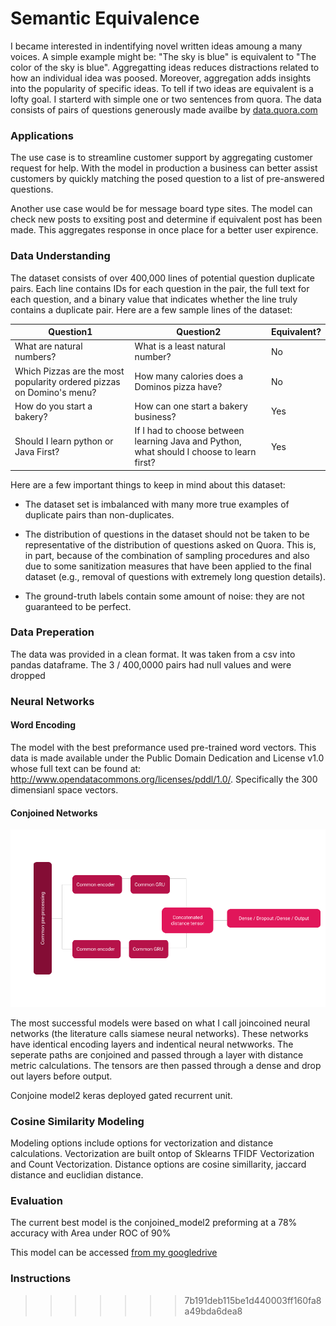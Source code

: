 
# Semantic Equivalence 

I became interested in indentifying novel written ideas amoung a many voices. A simple example might be: "The sky is blue" is equivalent to "The color of the sky is blue". Aggregatting ideas reduces distractions related to how an individual idea was poosed. Moreover, aggregation adds insights into the popularity of specific ideas. To tell if two ideas are equivalent is a lofty goal. I starterd with simple one or two sentences from quora. The data consists of pairs of questions generously made availbe by [data.quora.com](https://www.quora.com/q/quoradata/First-Quora-Dataset-Release-Question-Pairs)

### Applications

The use case is to streamline customer support by aggregating customer request for help. With the model in production a  business can better assist customers by quickly matching the posed question to a list of pre-answered questions. 

Another use case would be for message board type sites. The model can check new posts to exsiting post and determine if equivalent post has been made. This aggregates response in once place for a better user expirence.

### Data Understanding

The dataset consists of over 400,000 lines of potential question duplicate pairs. Each line contains IDs for each question in the pair, the full text for each question, and a binary value that indicates whether the line truly contains a duplicate pair. Here are a few sample lines of the dataset:

| Question1 | Question2 | Equivalent?
|----------|----------|----------|
|What are natural numbers?  | What is a least natural number? | No
|Which Pizzas are the most popularity ordered pizzas on Domino's menu? | How many calories does a Dominos pizza have? | No
|How do you start a bakery? | How can one start a bakery business? | Yes
|Should I learn python or Java First? | If I had to choose between learning Java and Python, what should I choose to learn first? | Yes


Here are a few important things to keep in mind about this dataset:

- The dataset set is imbalanced with many more true examples of duplicate pairs than non-duplicates.

- The distribution of questions in the dataset should not be taken to be representative of the distribution of questions asked on Quora. This is, in part, because of the combination of sampling procedures and also due to some sanitization measures that have been applied to the final dataset (e.g., removal of questions with extremely long question details).

- The ground-truth labels contain some amount of noise: they are not guaranteed to be perfect.

### Data Preperation

The data was provided in a clean format. It was taken from a csv into pandas dataframe. The 3 / 400,0000 pairs had null values and were dropped


### Neural Networks

#### Word Encoding

The model with the best preformance used pre-trained word vectors. This data is made available under the Public Domain Dedication and License v1.0 whose full text can be found at: http://www.opendatacommons.org/licenses/pddl/1.0/. Specifically the 300 dimensianl space vectors.

#### Conjoined Networks

![Typical Conjoined Network](https://github.com/DamielCowen/semantic-equivalence/blob/master/src/Conjoined_model2.png "Logo Title Text 1")

The most successful models were based on what I call joincoined neural networks (the literature calls siamese neural networks). These networks have identical encoding layers and indentical neural netwworks. The seperate paths are conjoined and passed through a layer with distance metric calculations. The tensors are then passed through a dense and drop out layers before output.  

Conjoine model2 keras deployed gated recurrent unit.

### Cosine Similarity Modeling

Modeling options include options for vectorization and distance calculations. Vectorization are built ontop of Sklearns TFIDF Vectorization and Count Vectorization. Distance options are cosine simillarity, jaccard distance and euclidian distance.


### Evaluation

The current best model is the conjoined_model2 preforming at a 78% accuracy with Area under ROC of 90%

This model can be accessed [from my googledrive](https://drive.google.com/file/d/1DYECLvdwC123LthIj0lHL-KjddCuEnKG/view?usp=sharing)


### Instructions
>>>>>>> 7b191deb115be1d440003ff160fa8a49bda6dea8

